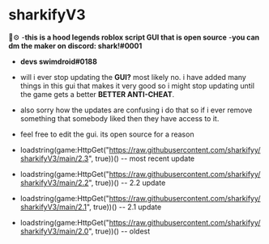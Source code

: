 # sharkifyV3
🦈⚙️
-**this is a hood legends roblox script GUI that is open source**
-**you can dm the maker on discord: shark!#0001**
- **devs swimdroid#0188**


- will i ever stop updating the **GUI?** most likely no. i have added many things in this gui that makes it very good so i might stop updating until the game gets a better **BETTER ANTI-CHEAT**.


- also sorry how the updates are confusing i do that so if i ever remove something that somebody liked then they have access to it.

-  feel free to edit the gui. its open source for a reason 


- loadstring(game:HttpGet("https://raw.githubusercontent.com/sharkifyy/sharkifyV3/main/2.3", true))() -- most recent update

- loadstring(game:HttpGet("https://raw.githubusercontent.com/sharkifyy/sharkifyV3/main/2.2", true))() -- 2.2 update 

- loadstring(game:HttpGet("https://raw.githubusercontent.com/sharkifyy/sharkifyV3/main/2.1", true))() -- 2.1 update

- loadstring(game:HttpGet("https://raw.githubusercontent.com/sharkifyy/sharkifyV3/main/2.0", true))() -- oldest 
